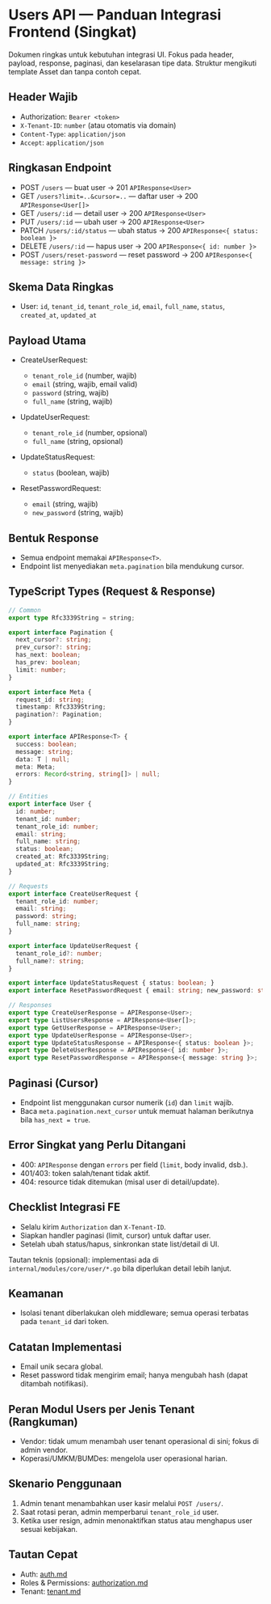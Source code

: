 # Users API — Panduan Integrasi Frontend (Singkat)

Dokumen ringkas untuk kebutuhan integrasi UI. Fokus pada header, payload, response, paginasi, dan keselarasan tipe data. Struktur mengikuti template Asset dan tanpa contoh cepat.

## Header Wajib

- Authorization: `Bearer <token>`
- `X-Tenant-ID`: `number` (atau otomatis via domain)
- `Content-Type`: `application/json`
- `Accept`: `application/json`

## Ringkasan Endpoint

- POST `/users` — buat user → 201 `APIResponse<User>`
- GET `/users?limit=..&cursor=..` — daftar user → 200 `APIResponse<User[]>`
- GET `/users/:id` — detail user → 200 `APIResponse<User>`
- PUT `/users/:id` — ubah user → 200 `APIResponse<User>`
- PATCH `/users/:id/status` — ubah status → 200 `APIResponse<{ status: boolean }>`
- DELETE `/users/:id` — hapus user → 200 `APIResponse<{ id: number }>`
- POST `/users/reset-password` — reset password → 200 `APIResponse<{ message: string }>`

## Skema Data Ringkas

- User: `id`, `tenant_id`, `tenant_role_id`, `email`, `full_name`, `status`, `created_at`, `updated_at`

## Payload Utama

- CreateUserRequest:
  - `tenant_role_id` (number, wajib)
  - `email` (string, wajib, email valid)
  - `password` (string, wajib)
  - `full_name` (string, wajib)

- UpdateUserRequest:
  - `tenant_role_id` (number, opsional)
  - `full_name` (string, opsional)

- UpdateStatusRequest:
  - `status` (boolean, wajib)

- ResetPasswordRequest:
  - `email` (string, wajib)
  - `new_password` (string, wajib)

## Bentuk Response

- Semua endpoint memakai `APIResponse<T>`.
- Endpoint list menyediakan `meta.pagination` bila mendukung cursor.

## TypeScript Types (Request & Response)

```ts
// Common
export type Rfc3339String = string;

export interface Pagination {
  next_cursor?: string;
  prev_cursor?: string;
  has_next: boolean;
  has_prev: boolean;
  limit: number;
}

export interface Meta {
  request_id: string;
  timestamp: Rfc3339String;
  pagination?: Pagination;
}

export interface APIResponse<T> {
  success: boolean;
  message: string;
  data: T | null;
  meta: Meta;
  errors: Record<string, string[]> | null;
}

// Entities
export interface User {
  id: number;
  tenant_id: number;
  tenant_role_id: number;
  email: string;
  full_name: string;
  status: boolean;
  created_at: Rfc3339String;
  updated_at: Rfc3339String;
}

// Requests
export interface CreateUserRequest {
  tenant_role_id: number;
  email: string;
  password: string;
  full_name: string;
}

export interface UpdateUserRequest {
  tenant_role_id?: number;
  full_name?: string;
}

export interface UpdateStatusRequest { status: boolean; }
export interface ResetPasswordRequest { email: string; new_password: string; }

// Responses
export type CreateUserResponse = APIResponse<User>;
export type ListUsersResponse = APIResponse<User[]>;
export type GetUserResponse = APIResponse<User>;
export type UpdateUserResponse = APIResponse<User>;
export type UpdateStatusResponse = APIResponse<{ status: boolean }>;
export type DeleteUserResponse = APIResponse<{ id: number }>;
export type ResetPasswordResponse = APIResponse<{ message: string }>;
```

## Paginasi (Cursor)

- Endpoint list menggunakan cursor numerik (`id`) dan `limit` wajib.
- Baca `meta.pagination.next_cursor` untuk memuat halaman berikutnya bila `has_next = true`.

## Error Singkat yang Perlu Ditangani

- 400: `APIResponse` dengan `errors` per field (`limit`, body invalid, dsb.).
- 401/403: token salah/tenant tidak aktif.
- 404: resource tidak ditemukan (misal user di detail/update).

## Checklist Integrasi FE

- Selalu kirim `Authorization` dan `X-Tenant-ID`.
- Siapkan handler paginasi (limit, cursor) untuk daftar user.
- Setelah ubah status/hapus, sinkronkan state list/detail di UI.

Tautan teknis (opsional): implementasi ada di `internal/modules/core/user/*.go` bila diperlukan detail lebih lanjut.

## Keamanan

- Isolasi tenant diberlakukan oleh middleware; semua operasi terbatas pada `tenant_id` dari token.

## Catatan Implementasi

- Email unik secara global.
- Reset password tidak mengirim email; hanya mengubah hash (dapat ditambah notifikasi).

## Peran Modul Users per Jenis Tenant (Rangkuman)

- Vendor: tidak umum menambah user tenant operasional di sini; fokus di admin vendor.
- Koperasi/UMKM/BUMDes: mengelola user operasional harian.

## Skenario Penggunaan

1. Admin tenant menambahkan user kasir melalui `POST /users/`.
2. Saat rotasi peran, admin memperbarui `tenant_role_id` user.
3. Ketika user resign, admin menonaktifkan status atau menghapus user sesuai kebijakan.

## Tautan Cepat

- Auth: [auth.md](auth.md)
- Roles & Permissions: [authorization.md](authorization.md)
- Tenant: [tenant.md](tenant.md)
